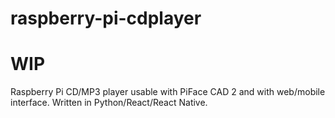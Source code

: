 # raspberry-pi-cdplayer

# WIP
Raspberry Pi CD/MP3 player usable with PiFace CAD 2 and with web/mobile interface.
Written in Python/React/React Native.
